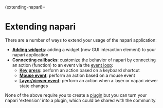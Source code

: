 (extending-napari)=

# Extending napari

There are a number of ways to extend your usage of the napari application:

- [**Adding widgets**](creating-widgets): adding a widget (new GUI interaction element)
  to your napari application
- **Connecting callbacks**: customize the behavior of napari by connecting an action
  (function) to an event via the [event loop](intro-to-event-loop):
  - [**Key press**](connect-key-event): perform an action based on a keyboard shortcut
  - [**Mouse event**](connect-mouse-event): perform an action based on a mouse event
  - [**Layer/viewer event**](connect-napari-event): perform an action when a layer or
    napari viewer state changes

None of the above require you to create a [plugin](plugins-index) but you can
turn your napari 'extension' into a plugin, which could be shared with the
community.
